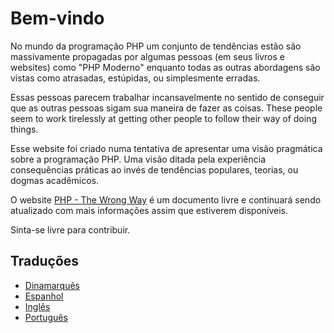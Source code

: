 # Bem-vindo #

No mundo da programação PHP um conjunto de tendências estão são massivamente propagadas por algumas pessoas (em seus livros e websites) como "PHP Moderno" enquanto todas as outras abordagens são vistas como atrasadas, estúpidas, ou simplesmente erradas.

Essas pessoas parecem trabalhar incansavelmente no sentido de conseguir que as outras pessoas sigam sua maneira de fazer as coisas.
These people seem to work tirelessly at getting other people to follow their way of doing things.

Esse website foi criado numa tentativa de apresentar uma visão pragmática sobre a programação PHP. Uma visão ditada pela experiência consequências práticas ao invés de tendências populares, teorias, ou dogmas acadêmicos.

O website [PHP - The Wrong Way](http://www.phpthewrongway.com/) é um documento livre e continuará sendo atualizado com mais informações assim que estiverem disponíveis.

Sinta-se livre para contribuir.

## Traduções ##

* [Dinamarquês](http://www.phpthewrongway.com/da/)
* [Espanhol](http://www.phpthewrongway.com/es/)
* [Inglês](http://www.phpthewrongway.com/)
* [Português](http://www.phpthewrongway.com/pt_BR)
